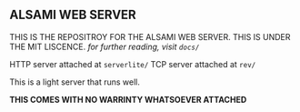 ## ALSAMI WEB SERVER
THIS IS THE REPOSITROY FOR THE ALSAMI WEB SERVER. THIS IS UNDER THE MIT LISCENCE.
*for further reading, visit `docs/`*

HTTP server attached at
`serverlite/`
TCP server attached at
`rev/`

This is a light server that runs well.

**THIS COMES WITH NO WARRINTY WHATSOEVER ATTACHED**